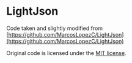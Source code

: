 LightJson
=========

Code taken and slightly modified from [https://github.com/MarcosLopezC/LightJson](https://github.com/MarcosLopezC/LightJson)

Original code is licensed under the [MIT license](https://github.com/MarcosLopezC/LightJson/blob/master/LICENSE.txt).
